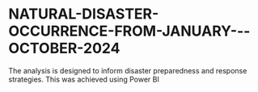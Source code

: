 # NATURAL-DISASTER-OCCURRENCE-FROM-JANUARY---OCTOBER-2024
The analysis is designed to inform disaster preparedness and response strategies. This was achieved using Power BI
